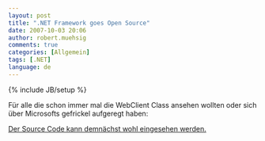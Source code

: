```yaml
---
layout: post
title: ".NET Framework goes Open Source"
date: 2007-10-03 20:06
author: robert.muehsig
comments: true
categories: [Allgemein]
tags: [.NET]
language: de
---
```

{% include JB/setup %}
<p>Für alle die schon immer mal die WebClient Class ansehen wollten oder sich über Microsofts gefrickel aufgeregt haben:</p> <p><a href="http://weblogs.asp.net/scottgu/archive/2007/10/03/releasing-the-source-code-for-the-net-framework-libraries.aspx" target="_blank">Der Source Code kann demnächst wohl eingesehen werden.</a></p>
